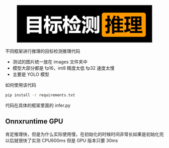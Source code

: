 <div align="center">
    <img src="logo.png"/>
</div>

不同框架进行推理的目标检测推理代码

- 测试的图片统一放在 images 文件夹中
- 模型大部分都是 fp16，int8 精度太低 fp32 速度太慢
- 主要是 YOLO 模型

如何使用该代码

```bash
pip install -r requirements.txt
```

代码在具体的框架里面的 infer.py

## Onnxruntime GPU

肯定推理快，但是为什么实际使用慢，在初始化的时候时间非常长如果是初始化完以后就很快了实测 CPU600ms 但是 GPU 版本只要 30ms
